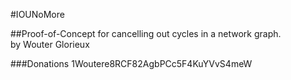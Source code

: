 #IOUNoMore


##Proof-of-Concept for cancelling out cycles in a network graph.  
by Wouter Glorieux

###Donations
1Woutere8RCF82AgbPCc5F4KuYVvS4meW 

